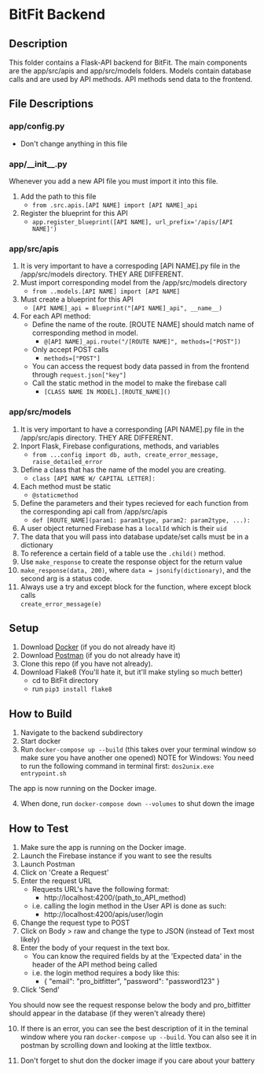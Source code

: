 # BitFit Backend

## Description
This folder contains a Flask-API backend for BitFit. The main components are the
app/src/apis and app/src/models folders. Models contain database calls and are 
used by API methods. API methods send data to the frontend.

## File Descriptions

### app/config.py
- Don't change anything in this file

### app/_\_init__.py
Whenever you add a new API file you must import it into this file.
1. Add the path to this file
    - `from .src.apis.[API NAME] import [API NAME]_api`
2. Register the blueprint for this API
    - `app.register_blueprint([API NAME], url_prefix='/apis/[API NAME]')`

### app/src/apis
1. It is very important to have a correspoding [API NAME].py file in the 
   /app/src/models directory. THEY ARE DIFFERENT.
2. Must import corresponding model from the /app/src/models directory 
   - `from ..models.[API NAME] import [API NAME]`
3. Must create a blueprint for this API
   - `[API NAME]_api = Blueprint("[API NAME]_api", __name__)`
4. For each API method:
     - Define the name of the route. [ROUTE NAME] should match name of 
       corresponding method in model.
         - `@[API NAME]_api.route("/[ROUTE NAME]", methods=["POST"])`
     - Only accept POST calls 
         - `methods=["POST"]`
     - You can access the request body data passed in from the frontend through 
       `request.json["key"]`
     - Call the static method in the model to make the firebase call 
         - `[CLASS NAME IN MODEL].[ROUTE_NAME]()`

### app/src/models
1. It is very important to have a corresponding [API NAME].py file in the 
   /app/src/apis directory. THEY ARE DIFFERENT.
2. Inport Flask, Firebase configurations, methods, and variables
   - `from ...config import db, auth, create_error_message, raise_detailed_error`
3. Define a class that has the name of the model you are creating.
   - `class [API NAME W/ CAPITAL LETTER]:`
4. Each method must be static
   - `@staticmethod`
5. Define the parameters and their types recieved for each function from the 
   corresponding api call from /app/src/apis
   - `def [ROUTE_NAME](param1: param1type, param2: param2type, ...):`
6. A user object returned Firebase has a `localId` which is their `uid`
7. The data that you will pass into database update/set calls must be in a 
     dictionary
8. To reference a certain field of a table use the `.child()` method.
9. Use `make_response` to create the response object for the return value
10. `make_response(data, 200)`, where `data = jsonify(dictionary)`, and the 
    second arg is a status code.
11. Always use a try and except block for the function, where except block calls   
    `create_error_message(e)`

## Setup
1. Download [Docker](https://www.docker.com/products/docker-desktop "Download Docker ") (if you do not already have it)
2. Download [Postman](https://www.postman.com/downloads/ "Download Postman") (if you do not already have it)
3. Clone this repo (if you have not already).
4. Download Flake8 (You'll hate it, but it'll make styling so much better)
    - cd to BitFit directory
    - run `pip3 install flake8`

## How to Build
1. Navigate to the backend subdirectory
2. Start docker
3. Run `docker-compose up --build` (this takes over your terminal window so
   make sure you have another one opened)
   NOTE for Windows: You need to run the following command in terminal first: `dos2unix.exe entrypoint.sh`

The app is now running on the Docker image.

4. When done, run `docker-compose down --volumes` to shut down the image

## How to Test
1. Make sure the app is running on the Docker image.
2. Launch the Firebase instance if you want to see the results
3. Launch Postman
4. Click on 'Create a Request'
5. Enter the request URL
    - Requests URL's have the following format:
        - http://localhost:4200/(path_to_API_method)
    - i.e. calling the login method in the User API is done as such:
        - http://localhost:4200/apis/user/login
6. Change the request type to POST
7. Click on Body > raw and change the type to JSON (instead of Text most
   likely)
8. Enter the body of your request in the text box.
    - You can know the required fields by at the 'Expected data' in the header
      of the API method being called
    - i.e. the login method requires a body like this:
        - {
              "email": "pro_bitfitter",
              "password": "password123"
          }
9. Click 'Send'

You should now see the request response below the body and pro_bitfitter should
appear in the database (if they weren't already there)

10. If there is an error, you can see the best description of it in the
    teminal window where you ran `docker-compose up --build`. You can also see
    it in postman by scrolling down and looking at the little textbox.

11. Don't forget to shut don the docker image if you care about your battery
